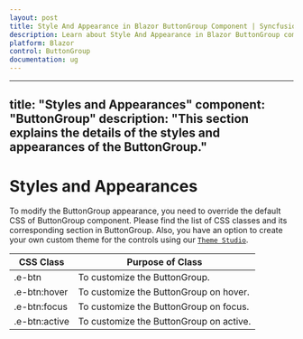 ```yaml
---
layout: post
title: Style And Appearance in Blazor ButtonGroup Component | Syncfusion 
description: Learn about Style And Appearance in Blazor ButtonGroup component of Syncfusion, and more details.
platform: Blazor
control: ButtonGroup
documentation: ug
---
```


---
title: "Styles and Appearances"
component: "ButtonGroup"
description: "This section explains the details of the styles and appearances of the ButtonGroup."
---

# Styles and Appearances

To modify the ButtonGroup appearance, you need to override the default CSS of ButtonGroup component. Please find the list of CSS classes and its corresponding section in ButtonGroup. Also, you have an option to create your own custom theme for the controls using our [`Theme Studio`](https://ej2.syncfusion.com/themestudio/?theme=material).

CSS Class | Purpose of Class
-----|-----
|.e-btn|To customize the ButtonGroup.
|.e-btn:hover|To customize the ButtonGroup on hover.
|.e-btn:focus|To customize the ButtonGroup on focus.
|.e-btn:active|To customize the ButtonGroup on active.